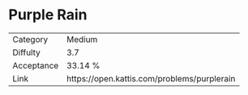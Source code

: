 # Purple Rain

<table>
    <tr>
        <td>Category</td>
        <td>Medium</td>
    </tr>
    <tr>
        <td>Diffulty</td>
        <td>3.7</td>
    </tr>
    <tr>
        <td>Acceptance</td>
        <td>33.14 %</td>
    </tr>
    <tr>
        <td>Link</td>
        <td>https://open.kattis.com/problems/purplerain</td>
    </tr>
</table>